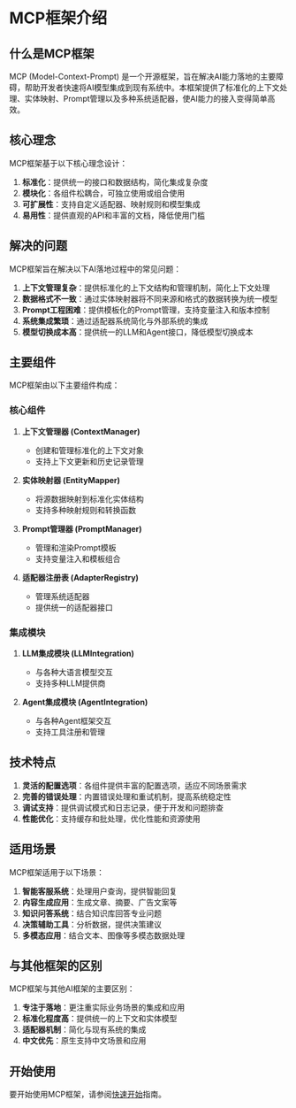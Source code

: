 # MCP框架介绍

## 什么是MCP框架

MCP (Model-Context-Prompt) 是一个开源框架，旨在解决AI能力落地的主要障碍，帮助开发者快速将AI模型集成到现有系统中。本框架提供了标准化的上下文处理、实体映射、Prompt管理以及多种系统适配器，使AI能力的接入变得简单高效。

## 核心理念

MCP框架基于以下核心理念设计：

1. **标准化**：提供统一的接口和数据结构，简化集成复杂度
2. **模块化**：各组件松耦合，可独立使用或组合使用
3. **可扩展性**：支持自定义适配器、映射规则和模型集成
4. **易用性**：提供直观的API和丰富的文档，降低使用门槛

## 解决的问题

MCP框架旨在解决以下AI落地过程中的常见问题：

1. **上下文管理复杂**：提供标准化的上下文结构和管理机制，简化上下文处理
2. **数据格式不一致**：通过实体映射器将不同来源和格式的数据转换为统一模型
3. **Prompt工程困难**：提供模板化的Prompt管理，支持变量注入和版本控制
4. **系统集成繁琐**：通过适配器系统简化与外部系统的集成
5. **模型切换成本高**：提供统一的LLM和Agent接口，降低模型切换成本

## 主要组件

MCP框架由以下主要组件构成：

### 核心组件

1. **上下文管理器 (ContextManager)**
   - 创建和管理标准化的上下文对象
   - 支持上下文更新和历史记录管理

2. **实体映射器 (EntityMapper)**
   - 将源数据映射到标准化实体结构
   - 支持多种映射规则和转换函数

3. **Prompt管理器 (PromptManager)**
   - 管理和渲染Prompt模板
   - 支持变量注入和模板组合

4. **适配器注册表 (AdapterRegistry)**
   - 管理系统适配器
   - 提供统一的适配器接口

### 集成模块

1. **LLM集成模块 (LLMIntegration)**
   - 与各种大语言模型交互
   - 支持多种LLM提供商

2. **Agent集成模块 (AgentIntegration)**
   - 与各种Agent框架交互
   - 支持工具注册和管理

## 技术特点

1. **灵活的配置选项**：各组件提供丰富的配置选项，适应不同场景需求
2. **完善的错误处理**：内置错误处理和重试机制，提高系统稳定性
3. **调试支持**：提供调试模式和日志记录，便于开发和问题排查
4. **性能优化**：支持缓存和批处理，优化性能和资源使用

## 适用场景

MCP框架适用于以下场景：

1. **智能客服系统**：处理用户查询，提供智能回复
2. **内容生成应用**：生成文章、摘要、广告文案等
3. **知识问答系统**：结合知识库回答专业问题
4. **决策辅助工具**：分析数据，提供决策建议
5. **多模态应用**：结合文本、图像等多模态数据处理

## 与其他框架的区别

MCP框架与其他AI框架的主要区别：

1. **专注于落地**：更注重实际业务场景的集成和应用
2. **标准化程度高**：提供统一的上下文和实体模型
3. **适配器机制**：简化与现有系统的集成
4. **中文优先**：原生支持中文场景和应用

## 开始使用

要开始使用MCP框架，请参阅[快速开始](./getting-started.md)指南。